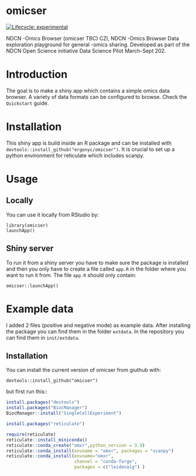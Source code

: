 
<!-- README.md is generated from README.Rmd. Please edit that file -->

# omicser

<!-- badges: start -->

[![Lifecycle:
experimental](https://img.shields.io/badge/lifecycle-experimental-orange.svg)](https://lifecycle.r-lib.org/articles/stages.html#experimental)
<!-- badges: end -->

NDCN -Omics Browser (omicser TBC) CZI, NDCN -Omics Browser Data
exploration playground for general -omics sharing. Developed as part of
the NDCN Open Science initiative Data Science Pilot March-Sept 202.

# Introduction

The goal is to make a shiny app which contains a simple omics data
browser. A variety of data formats can be configured to browse. Check
the `Quickstart` guide.

# Installation

This shiny app is build inside an R package and can be installed with
`devtools::install_github("ergonyc/omicser")`. It is crucial to set up a
python environment for reticulate which includes scanpy.

# Usage

## Locally

You can use it locally from RStudio by:

    library(omicser)
    launchApp()

## Shiny server

To run it from a shiny server you have to make sure the package is
installed and then you only have to create a file called `app.R` in the
folder where you want to run it from. The file `app.R` should only
contain:

    omicser::launchApp()

# Example data

I added 2 files (positive and negative mode) as example data. After
installing the package you can find them in the folder `extdata`. In the
repository you can find them in `inst/extdata`.

## Installation

You can install the current version of omicser from giuthub with:

`devtools::install_github("omicser")`

but first run this::

``` r
install.packages("devtools")
install.packages("BiocManager")
BiocManager::install("SingleCellExperiment")

install.packages("reticulate")

require(reticulate)
reticulate::install_miniconda()
reticulate::conda_create("omxr",python_version = 3.9)
reticulate::conda_install(envname = "omxr", packages = "scanpy")
reticulate::conda_install(envname="omxr",
                          channel = "conda-forge",
                          packages = c("leidenalg") )
```
